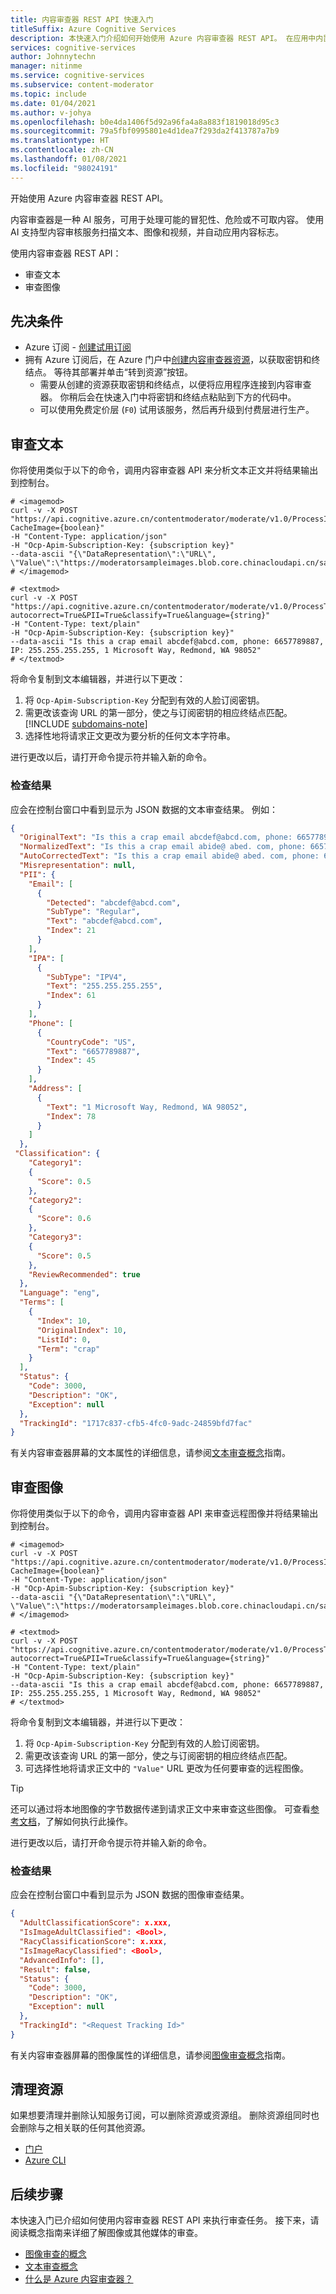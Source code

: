 ```yaml
---
title: 内容审查器 REST API 快速入门
titleSuffix: Azure Cognitive Services
description: 本快速入门介绍如何开始使用 Azure 内容审查器 REST API。 在应用中内置内容筛选软件，以符合法规或维护用户的预期环境。
services: cognitive-services
author: Johnnytechn
manager: nitinme
ms.service: cognitive-services
ms.subservice: content-moderator
ms.topic: include
ms.date: 01/04/2021
ms.author: v-johya
ms.openlocfilehash: b0e4da1406f5d92a96fa4a8a883f1819018d95c3
ms.sourcegitcommit: 79a5fbf0995801e4d1dea7f293da2f413787a7b9
ms.translationtype: HT
ms.contentlocale: zh-CN
ms.lasthandoff: 01/08/2021
ms.locfileid: "98024191"
---
```

开始使用 Azure 内容审查器 REST API。 

<!--Not available in MC: Review tool-->
内容审查器是一种 AI 服务，可用于处理可能的冒犯性、危险或不可取内容。 使用 AI 支持型内容审核服务扫描文本、图像和视频，并自动应用内容标志。

使用内容审查器 REST API：

* 审查文本
* 审查图像

## <a name="prerequisites"></a>先决条件

* Azure 订阅 - [创建试用订阅](https://www.microsoft.com/china/azure/index.html?fromtype=cn)
* 拥有 Azure 订阅后，在 Azure 门户中<a href="https://portal.azure.cn/#create/Microsoft.CognitiveServicesContentModerator"  title="创建内容审查器资源"  target="_blank">创建内容审查器资源<span class="docon docon-navigate-external x-hidden-focus"></span></a>，以获取密钥和终结点。 等待其部署并单击“转到资源”按钮。
    * 需要从创建的资源获取密钥和终结点，以便将应用程序连接到内容审查器。 你稍后会在快速入门中将密钥和终结点粘贴到下方的代码中。
    * 可以使用免费定价层 (`F0`) 试用该服务，然后再升级到付费层进行生产。


## <a name="moderate-text"></a>审查文本

你将使用类似于以下的命令，调用内容审查器 API 来分析文本正文并将结果输出到控制台。

```shell
# <imagemod>
curl -v -X POST "https://api.cognitive.azure.cn/contentmoderator/moderate/v1.0/ProcessImage/Evaluate?CacheImage={boolean}" 
-H "Content-Type: application/json"
-H "Ocp-Apim-Subscription-Key: {subscription key}" 
--data-ascii "{\"DataRepresentation\":\"URL\", \"Value\":\"https://moderatorsampleimages.blob.core.chinacloudapi.cn/samples/sample.jpg\"}"
# </imagemod>

# <textmod>
curl -v -X POST "https://api.cognitive.azure.cn/contentmoderator/moderate/v1.0/ProcessText/Screen?autocorrect=True&PII=True&classify=True&language={string}"
-H "Content-Type: text/plain"
-H "Ocp-Apim-Subscription-Key: {subscription key}"
--data-ascii "Is this a crap email abcdef@abcd.com, phone: 6657789887, IP: 255.255.255.255, 1 Microsoft Way, Redmond, WA 98052" 
# </textmod>
```

将命令复制到文本编辑器，并进行以下更改：

1. 将 `Ocp-Apim-Subscription-Key` 分配到有效的人脸订阅密钥。
1. 需更改该查询 URL 的第一部分，使之与订阅密钥的相应终结点匹配。
   [!INCLUDE [subdomains-note](../../../../../includes/cognitive-services-custom-subdomains-note.md)]
1. 选择性地将请求正文更改为要分析的任何文本字符串。

进行更改以后，请打开命令提示符并输入新的命令。 

### <a name="examine-the-results"></a>检查结果

应会在控制台窗口中看到显示为 JSON 数据的文本审查结果。 例如：

```json
{
  "OriginalText": "Is this a crap email abcdef@abcd.com, phone: 6657789887, IP: 255.255.255.255,\n1 Microsoft Way, Redmond, WA 98052\n",
  "NormalizedText": "Is this a crap email abide@ abed. com, phone: 6657789887, IP: 255. 255. 255. 255, \n1 Microsoft Way, Redmond, WA 98052",
  "AutoCorrectedText": "Is this a crap email abide@ abed. com, phone: 6657789887, IP: 255. 255. 255. 255, \n1 Microsoft Way, Redmond, WA 98052",
  "Misrepresentation": null,
  "PII": {
    "Email": [
      {
        "Detected": "abcdef@abcd.com",
        "SubType": "Regular",
        "Text": "abcdef@abcd.com",
        "Index": 21
      }
    ],
    "IPA": [
      {
        "SubType": "IPV4",
        "Text": "255.255.255.255",
        "Index": 61
      }
    ],
    "Phone": [
      {
        "CountryCode": "US",
        "Text": "6657789887",
        "Index": 45
      }
    ],
    "Address": [
      {
        "Text": "1 Microsoft Way, Redmond, WA 98052",
        "Index": 78
      }
    ]
  },
 "Classification": {
    "Category1": 
    {
      "Score": 0.5
    },
    "Category2": 
    {
      "Score": 0.6
    },
    "Category3": 
    {
      "Score": 0.5
    },
    "ReviewRecommended": true
  },
  "Language": "eng",
  "Terms": [
    {
      "Index": 10,
      "OriginalIndex": 10,
      "ListId": 0,
      "Term": "crap"
    }
  ],
  "Status": {
    "Code": 3000,
    "Description": "OK",
    "Exception": null
  },
  "TrackingId": "1717c837-cfb5-4fc0-9adc-24859bfd7fac"
}
```

有关内容审查器屏幕的文本属性的详细信息，请参阅[文本审查概念](../../text-moderation-api.md)指南。

## <a name="moderate-images"></a>审查图像

你将使用类似于以下的命令，调用内容审查器 API 来审查远程图像并将结果输出到控制台。

```shell
# <imagemod>
curl -v -X POST "https://api.cognitive.azure.cn/contentmoderator/moderate/v1.0/ProcessImage/Evaluate?CacheImage={boolean}" 
-H "Content-Type: application/json"
-H "Ocp-Apim-Subscription-Key: {subscription key}" 
--data-ascii "{\"DataRepresentation\":\"URL\", \"Value\":\"https://moderatorsampleimages.blob.core.chinacloudapi.cn/samples/sample.jpg\"}"
# </imagemod>

# <textmod>
curl -v -X POST "https://api.cognitive.azure.cn/contentmoderator/moderate/v1.0/ProcessText/Screen?autocorrect=True&PII=True&classify=True&language={string}"
-H "Content-Type: text/plain"
-H "Ocp-Apim-Subscription-Key: {subscription key}"
--data-ascii "Is this a crap email abcdef@abcd.com, phone: 6657789887, IP: 255.255.255.255, 1 Microsoft Way, Redmond, WA 98052" 
# </textmod>
```

将命令复制到文本编辑器，并进行以下更改：

1. 将 `Ocp-Apim-Subscription-Key` 分配到有效的人脸订阅密钥。
1. 需更改该查询 URL 的第一部分，使之与订阅密钥的相应终结点匹配。
1. 可选择性地将请求正文中的 `"Value"` URL 更改为任何要审查的远程图像。

> [!TIP]
> 还可以通过将本地图像的字节数据传递到请求正文中来审查这些图像。 可查看[参考文档](https://dev.cognitive.azure.cn/docs/services/57cf753a3f9b070c105bd2c1/operations/57cf753a3f9b070868a1f66c)，了解如何执行此操作。

进行更改以后，请打开命令提示符并输入新的命令。 

### <a name="examine-the-results"></a>检查结果

应会在控制台窗口中看到显示为 JSON 数据的图像审查结果。 

```json
{
  "AdultClassificationScore": x.xxx,
  "IsImageAdultClassified": <Bool>,
  "RacyClassificationScore": x.xxx,
  "IsImageRacyClassified": <Bool>,
  "AdvancedInfo": [],
  "Result": false,
  "Status": {
    "Code": 3000,
    "Description": "OK",
    "Exception": null
  },
  "TrackingId": "<Request Tracking Id>"
}
```

有关内容审查器屏幕的图像属性的详细信息，请参阅[图像审查概念](../../image-moderation-api.md)指南。

## <a name="clean-up-resources"></a>清理资源

如果想要清理并删除认知服务订阅，可以删除资源或资源组。 删除资源组同时也会删除与之相关联的任何其他资源。

* [门户](../../../cognitive-services-apis-create-account.md#clean-up-resources)
* [Azure CLI](../../../cognitive-services-apis-create-account-cli.md#clean-up-resources)

## <a name="next-steps"></a>后续步骤

本快速入门已介绍如何使用内容审查器 REST API 来执行审查任务。 接下来，请阅读概念指南来详细了解图像或其他媒体的审查。

* [图像审查的概念](../../image-moderation-api.md)
* [文本审查概念](../../text-moderation-api.md)
* [什么是 Azure 内容审查器？](../../overview.md)

